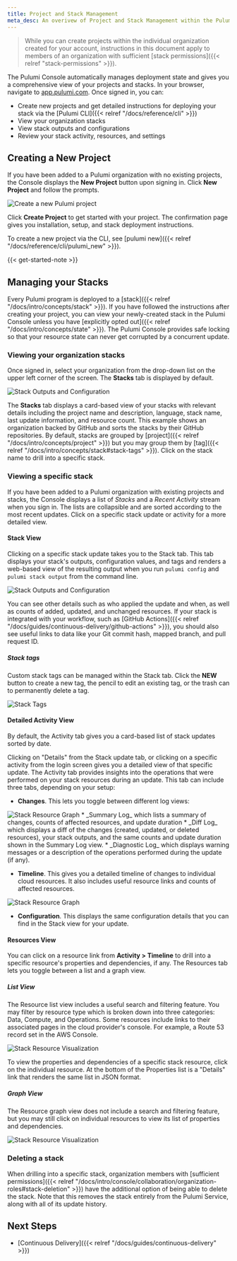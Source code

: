 ```yaml
---
title: Project and Stack Management
meta_desc: An overivew of Project and Stack Management within the Pulumi Cloud Service.
---
```


> While you can create projects within the individual organization created for your account, instructions in this document apply to members of an organization with sufficient [stack permissions]({{< relref "stack-permissions" >}}).

The Pulumi Console automatically manages deployment state and gives you a comprehensive view of your projects and stacks. In your browser, navigate to [app.pulumi.com](https://app.pulumi.com). Once signed in, you can:

* Create new projects and get detailed instructions for deploying your stack via the [Pulumi CLI]({{< relref "/docs/reference/cli" >}})
* View your organization stacks
* View stack outputs and configurations
* Review your stack activity, resources, and settings

## Creating a New Project

If you have been added to a Pulumi organization with no existing projects, the Console displays the **New Project** button upon signing in. Click **New Project** and follow the prompts.

<img class="lg:max-w-xl pb-4" src="/images/docs/reference/service/new-project.png" alt="Create a new Pulumi project">

Click **Create Project** to get started with your project. The confirmation page gives you installation, setup, and stack deployment instructions.

To create a new project via the CLI, see [pulumi new]({{< relref "/docs/reference/cli/pulumi_new" >}}).

{{< get-started-note >}}

## Managing your Stacks

Every Pulumi program is deployed to a [stack]({{< relref "/docs/intro/concepts/stack" >}}). If you have followed the instructions after creating your project, you can view your newly-created stack in the Pulumi Console unless you have [explicitly opted out]({{< relref "/docs/intro/concepts/state" >}}). The Pulumi Console provides safe locking so that your resource state can never get corrupted by a concurrent update.

### Viewing your organization stacks

Once signed in, select your organization from the drop-down list on the upper left corner of the screen. The **Stacks** tab is displayed by default.

<img class="lg:max-w-xl" src="/images/docs/reference/service/organization-stacks.png" alt="Stack Outputs and Configuration">

The **Stacks** tab displays a card-based view of your stacks with relevant details including the project name and description, language, stack name, last update information, and resource count. This example shows an organization backed by GitHub and sorts the stacks by their GitHub repositories. By default, stacks are grouped by [project]({{< relref "/docs/intro/concepts/project" >}}) but you may group them by [tag]({{< relref "/docs/intro/concepts/stack#stack-tags" >}}). Click on the stack name to drill into a specific stack.

### Viewing a specific stack

If you have been added to a Pulumi organization with existing projects and stacks, the Console displays a list of _Stacks_ and a _Recent Activity_ stream when you sign in. The lists are collapsible and are sorted according to the most recent updates. Click on a specific stack update or activity for a more detailed view.

#### Stack View

Clicking on a specific stack update takes you to the Stack tab. This tab displays your stack's outputs, configuration values, and tags and renders a web-based view of the resulting output when you run `pulumi config` and `pulumi stack output` from the command line.

<img class="lg:max-w-xl" src="/images/docs/reference/service/stack-outputs-and-configuration.png" alt="Stack Outputs and Configuration">

You can see other details such as who applied the update and when, as well as counts of added, updated, and unchanged resources. If your stack is integrated with your workflow, such as [GitHub Actions]({{< relref "/docs/guides/continuous-delivery/github-actions" >}}), you should also see useful links to data like your Git commit hash, mapped branch, and pull request ID.

##### Stack tags

Custom stack tags can be managed within the Stack tab. Click the **NEW** button to create a new tag, the pencil to edit an existing tag, or the trash can to permanently delete a tag.

<img class="lg:max-w-xl" src="/images/docs/reference/service/stack-tags.png" alt="Stack Tags">

#### Detailed Activity View

By default, the Activity tab gives you a card-based list of stack updates sorted by date.

Clicking on "Details" from the Stack update tab, or clicking on a specific activity from the login screen gives you a detailed view of that specific update. The Activity tab provides insights into the operations that were performed on your stack resources during an update. This tab can include three tabs, depending on your setup:

* **Changes**. This lets you toggle between different log views:
<img class="lg:max-w-xl m-6" src="/images/docs/reference/service/resource-changes.png" alt="Stack Resource Graph">
    * _Summary Log_ which lists a summary of changes, counts of affected resources, and update duration
    * _Diff Log_ which displays a diff of the changes (created, updated, or deleted resources), your stack outputs, and the same counts and update duration shown in the Summary Log view.
    * _Diagnostic Log_ which displays warning messages or a description of the operations performed during the update (if any).

* **Timeline**. This gives you a detailed timeline of changes to individual cloud resources. It also includes useful resource links and counts of affected resources.

<img class="lg:max-w-xl m-6" src="/images/docs/reference/service/timeline.png" alt="Stack Resource Graph">

* **Configuration**. This displays the same configuration details that you can find in the Stack view for your update.

#### Resources View

You can click on a resource link from **Activity > Timeline** to drill into a specific resource's properties and dependencies, if any. The Resources tab lets you toggle between a list and a graph view.

##### List View

The Resource list view includes a useful search and filtering feature. You may filter by resource type which is broken down into three categories: Data, Compute, and Operations. Some resources include links to their associated pages in the cloud provider's console. For example, a Route 53 record set in the AWS Console.

<img class="lg:max-w-xl" src="/images/docs/reference/service/stack-resource-list.png" alt="Stack Resource Visualization">

To view the properties and dependencies of a specific stack resource, click on the individual resource. At the bottom of the Properties list is a "Details" link that renders the same list in JSON format.

##### Graph View

The Resource graph view does not include a search and filtering feature, but you may still click on individual resources to view its list of properties and dependencies.

<img class="lg:max-w-xl" src="/images/docs/reference/service/stack-resource-visualization.png" alt="Stack Resource Visualization">

### Deleting a stack

When drilling into a specific stack, organization members with [sufficient permissions]({{< relref "/docs/intro/console/collaboration/organization-roles#stack-deletion" >}}) have the additional option of being able to delete the stack. Note that this removes the stack entirely from the Pulumi Service, along with all of its update history.

## Next Steps

* [Continuous Delivery]({{< relref "/docs/guides/continuous-delivery" >}})
